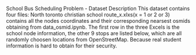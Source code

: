 School Bus Scheduling Problem - Dataset Description
This dataset contains four files: North toronto christian school route_x.xlxs(x = 1 or 2 or 3) contains all the nodes coordinates and their corresponding nearsest osmids obtaining from data_osmid.ipynb. The first row in the three Excels is the school node information, the other 9 stops are listed below, which are all randomly choosen locations from OpenStreetMap. Because real student information is hard to obtain for their security.

